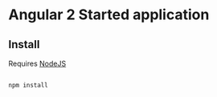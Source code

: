 Angular 2 Started application
============================

## Install

Requires [NodeJS](https://nodejs.org/en/download/)

```bash

npm install

```
